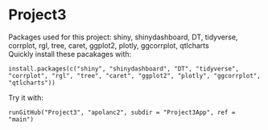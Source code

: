 # Project3
Packages used for this project: shiny, shinydashboard, DT, tidyverse, corrplot, rgl, tree, caret, ggplot2, plotly, ggcorrplot, qtlcharts  
Quickly install these pacakages with:   
 ```
 install.packages(c("shiny", "shinydashboard", "DT", "tidyverse", "corrplot", "rgl", "tree", "caret", "ggplot2", "plotly", "ggcorrplot", "qtlcharts"))
 ```
 
Try it with:   
```
runGitHub("Project3", "apolanc2", subdir = "Project3App", ref = "main")
```
